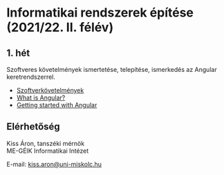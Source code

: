 # Informatikai rendszerek építése (2021/22. II. félév)

## 1. hét
Szoftveres követelmények ismertetése, telepítése, ismerkedés az Angular keretrendszerrel.

- [Szoftverkövetelmények](sw_requirements.md)
- [What is Angular?](https://angular.io/guide/what-is-angular)
- [Getting started with Angular](https://angular.io/start)

## Elérhetőség
Kiss Áron, tanszéki mérnök<br>
ME-GÉIK Informatikai Intézet

E-mail: kiss.aron@uni-miskolc.hu
